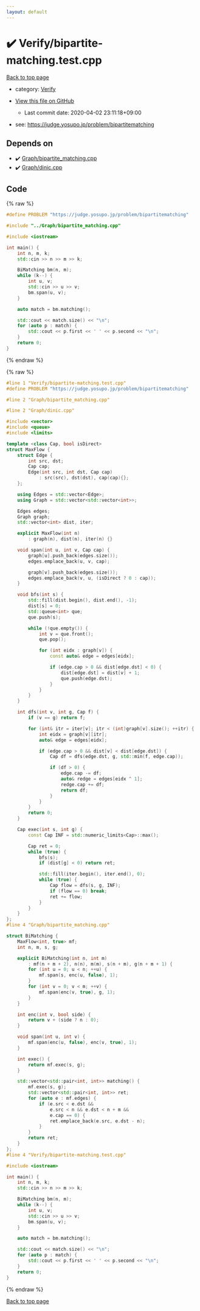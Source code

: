 ```yaml
---
layout: default
---
```


<!-- mathjax config similar to math.stackexchange -->
<script type="text/javascript" async
  src="https://cdnjs.cloudflare.com/ajax/libs/mathjax/2.7.5/MathJax.js?config=TeX-MML-AM_CHTML">
</script>
<script type="text/x-mathjax-config">
  MathJax.Hub.Config({
    TeX: { equationNumbers: { autoNumber: "AMS" }},
    tex2jax: {
      inlineMath: [ ['$','$'] ],
      processEscapes: true
    },
    "HTML-CSS": { matchFontHeight: false },
    displayAlign: "left",
    displayIndent: "2em"
  });
</script>

<script type="text/javascript" src="https://cdnjs.cloudflare.com/ajax/libs/jquery/3.4.1/jquery.min.js"></script>
<script src="https://cdn.jsdelivr.net/npm/jquery-balloon-js@1.1.2/jquery.balloon.min.js" integrity="sha256-ZEYs9VrgAeNuPvs15E39OsyOJaIkXEEt10fzxJ20+2I=" crossorigin="anonymous"></script>
<script type="text/javascript" src="../../assets/js/copy-button.js"></script>
<link rel="stylesheet" href="../../assets/css/copy-button.css" />


# :heavy_check_mark: Verify/bipartite-matching.test.cpp

<a href="../../index.html">Back to top page</a>

* category: <a href="../../index.html#5a750f86ef41f22f852c43351e3ff383">Verify</a>
* <a href="{{ site.github.repository_url }}/blob/master/Verify/bipartite-matching.test.cpp">View this file on GitHub</a>
    - Last commit date: 2020-04-02 23:11:18+09:00


* see: <a href="https://judge.yosupo.jp/problem/bipartitematching">https://judge.yosupo.jp/problem/bipartitematching</a>


## Depends on

* :heavy_check_mark: <a href="../../library/Graph/bipartite_matching.cpp.html">Graph/bipartite_matching.cpp</a>
* :heavy_check_mark: <a href="../../library/Graph/dinic.cpp.html">Graph/dinic.cpp</a>


## Code

<a id="unbundled"></a>
{% raw %}
```cpp
#define PROBLEM "https://judge.yosupo.jp/problem/bipartitematching"

#include "../Graph/bipartite_matching.cpp"

#include <iostream>

int main() {
    int n, m, k;
    std::cin >> n >> m >> k;

    BiMatching bm(n, m);
    while (k--) {
        int u, v;
        std::cin >> u >> v;
        bm.span(u, v);
    }

    auto match = bm.matching();

    std::cout << match.size() << "\n";
    for (auto p : match) {
        std::cout << p.first << ' ' << p.second << "\n";
    }
    return 0;
}

```
{% endraw %}

<a id="bundled"></a>
{% raw %}
```cpp
#line 1 "Verify/bipartite-matching.test.cpp"
#define PROBLEM "https://judge.yosupo.jp/problem/bipartitematching"

#line 2 "Graph/bipartite_matching.cpp"

#line 2 "Graph/dinic.cpp"

#include <vector>
#include <queue>
#include <limits>

template <class Cap, bool isDirect>
struct MaxFlow {
    struct Edge {
        int src, dst;
        Cap cap;
        Edge(int src, int dst, Cap cap)
            : src(src), dst(dst), cap(cap){};
    };

    using Edges = std::vector<Edge>;
    using Graph = std::vector<std::vector<int>>;

    Edges edges;
    Graph graph;
    std::vector<int> dist, iter;

    explicit MaxFlow(int n)
        : graph(n), dist(n), iter(n) {}

    void span(int u, int v, Cap cap) {
        graph[u].push_back(edges.size());
        edges.emplace_back(u, v, cap);

        graph[v].push_back(edges.size());
        edges.emplace_back(v, u, (isDirect ? 0 : cap));
    }

    void bfs(int s) {
        std::fill(dist.begin(), dist.end(), -1);
        dist[s] = 0;
        std::queue<int> que;
        que.push(s);

        while (!que.empty()) {
            int v = que.front();
            que.pop();

            for (int eidx : graph[v]) {
                const auto& edge = edges[eidx];

                if (edge.cap > 0 && dist[edge.dst] < 0) {
                    dist[edge.dst] = dist[v] + 1;
                    que.push(edge.dst);
                }
            }
        }
    }

    int dfs(int v, int g, Cap f) {
        if (v == g) return f;

        for (int& itr = iter[v]; itr < (int)graph[v].size(); ++itr) {
            int eidx = graph[v][itr];
            auto& edge = edges[eidx];

            if (edge.cap > 0 && dist[v] < dist[edge.dst]) {
                Cap df = dfs(edge.dst, g, std::min(f, edge.cap));

                if (df > 0) {
                    edge.cap -= df;
                    auto& redge = edges[eidx ^ 1];
                    redge.cap += df;
                    return df;
                }
            }
        }
        return 0;
    }

    Cap exec(int s, int g) {
        const Cap INF = std::numeric_limits<Cap>::max();

        Cap ret = 0;
        while (true) {
            bfs(s);
            if (dist[g] < 0) return ret;

            std::fill(iter.begin(), iter.end(), 0);
            while (true) {
                Cap flow = dfs(s, g, INF);
                if (flow == 0) break;
                ret += flow;
            }
        }
    }
};
#line 4 "Graph/bipartite_matching.cpp"

struct BiMatching {
    MaxFlow<int, true> mf;
    int n, m, s, g;

    explicit BiMatching(int n, int m)
        : mf(n + m + 2), n(n), m(m), s(n + m), g(n + m + 1) {
        for (int u = 0; u < n; ++u) {
            mf.span(s, enc(u, false), 1);
        }
        for (int v = 0; v < m; ++v) {
            mf.span(enc(v, true), g, 1);
        }
    }

    int enc(int v, bool side) {
        return v + (side ? n : 0);
    }

    void span(int u, int v) {
        mf.span(enc(u, false), enc(v, true), 1);
    }

    int exec() {
        return mf.exec(s, g);
    }

    std::vector<std::pair<int, int>> matching() {
        mf.exec(s, g);
        std::vector<std::pair<int, int>> ret;
        for (auto e : mf.edges) {
            if (e.src < e.dst &&
                e.src < n && e.dst < n + m &&
                e.cap == 0) {
                ret.emplace_back(e.src, e.dst - n);
            }
        }
        return ret;
    }
};
#line 4 "Verify/bipartite-matching.test.cpp"

#include <iostream>

int main() {
    int n, m, k;
    std::cin >> n >> m >> k;

    BiMatching bm(n, m);
    while (k--) {
        int u, v;
        std::cin >> u >> v;
        bm.span(u, v);
    }

    auto match = bm.matching();

    std::cout << match.size() << "\n";
    for (auto p : match) {
        std::cout << p.first << ' ' << p.second << "\n";
    }
    return 0;
}

```
{% endraw %}

<a href="../../index.html">Back to top page</a>

